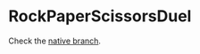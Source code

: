 # RockPaperScissorsDuel

Check the [native branch](https://github.com/Stephen-Seo/RockPaperScissorsDuel/tree/native).
